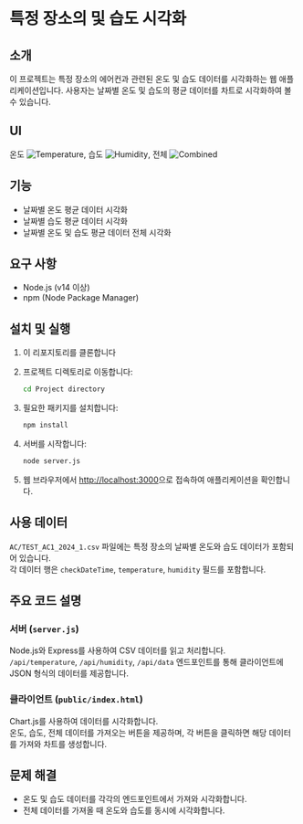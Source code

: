 # 특정 장소의 및 습도 시각화

## 소개
이 프로젝트는 특정 장소의 에어컨과 관련된 온도 및 습도 데이터를 시각화하는 웹 애플리케이션입니다. 사용자는 날짜별 온도 및 습도의 평균 데이터를 차트로 시각화하여 볼 수 있습니다.


## UI
온도 ![Temperature](https://github.com/LouiIII3/Temperature_Humidity-Visualization_Project/assets/119919129/075770cb-96f7-4fbc-8e78-db760b2497cf), 습도 ![Humidity](https://github.com/LouiIII3/Temperature_Humidity-Visualization_Project/assets/119919129/f2f28c9f-f927-43a8-bf32-37311c411673), 전체 ![Combined](https://github.com/LouiIII3/Temperature_Humidity-Visualization_Project/assets/119919129/c2a57a0b-79a8-4dfa-b7a1-dcfa2e366b38)




## 기능
- 날짜별 온도 평균 데이터 시각화
- 날짜별 습도 평균 데이터 시각화
- 날짜별 온도 및 습도 평균 데이터 전체 시각화

## 요구 사항
- Node.js (v14 이상)
- npm (Node Package Manager)

## 설치 및 실행
1. 이 리포지토리를 클론합니다

2. 프로젝트 디렉토리로 이동합니다:
   ```bash
   cd Project directory

3. 필요한 패키지를 설치합니다:
   ```bash
   npm install

4. 서버를 시작합니다:
   ```bash
   node server.js

5. 웹 브라우저에서 [http://localhost:3000](http://localhost:3000)으로 접속하여 애플리케이션을 확인합니다.



## 사용 데이터
`AC/TEST_AC1_2024_1.csv` 파일에는 특정 장소의 날짜별 온도와 습도 데이터가 포함되어 있습니다.<br> 각 데이터 행은 `checkDateTime`, `temperature`, `humidity` 필드를 포함합니다.

## 주요 코드 설명
### 서버 (`server.js`)
Node.js와 Express를 사용하여 CSV 데이터를 읽고 처리합니다.<br> `/api/temperature`, `/api/humidity`, `/api/data` 엔드포인트를 통해 클라이언트에 JSON 형식의 데이터를 제공합니다.

### 클라이언트 (`public/index.html`)
Chart.js를 사용하여 데이터를 시각화합니다.<br> 온도, 습도, 전체 데이터를 가져오는 버튼을 제공하며, 각 버튼을 클릭하면 해당 데이터를 가져와 차트를 생성합니다.

## 문제 해결
- 온도 및 습도 데이터를 각각의 엔드포인트에서 가져와 시각화합니다.
- 전체 데이터를 가져올 때 온도와 습도를 동시에 시각화합니다.
